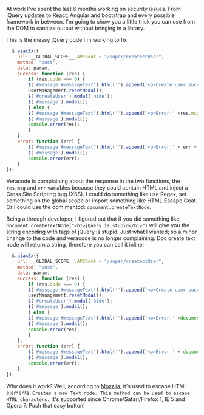 At work I've spent the last 6 months working on security issues. From jQuery updates to React, Angular and bootstrap and every possible framework in between. I'm going to show you a little trick you can use from the DOM to sanitize output without bringing in a library. 

This is the messy jQuery code I'm working to fix: 

```javascript
  $.ajaxEx({
    url: __GLOBAL_SCOPE__.APIRoot + "/super/createccUser",
    method: "post",
    data: param,
    success: function (res) {
        if (res.code === 0) {
        $('#message #messageText').html('').append('<p>Create user success!</p>');
        userManagement.resetModal();
        $('#createUser').modal('hide');
        $('#message').modal();
        } else {
        $('#message #messageText').html('').append('<p>Error:' +res.msg+ '</p>');
        $('#message').modal();
        console.error(res);
        }
    },
    error: function (err) {
        $('#message #messageText').html('').append('<p>Error:' + err + '</p>');
        $('#message').modal();
        console.error(err);
    }
});
```

Veracode is complaining about the response in the two functions, the `res.msg` and `err` variables because they could contain HTML and inject a Cross Site Scripting bug (XSS). I could do something like use Regex, set something on the global scope or import something like HTML Escape Goat. Or I could use the dom mehtod: `document.createTextNode`. 

Being a through developer, I figured out that if you did something like `document.createTextNode("<h1>jQuery is stupid</h1>")` will give you the string encoding with tags of jQuery is stupid. Just what I wanted; so a minor change to the code and veracode is no longer complaining. Doc create text node will return a string, therefore you can call it inline:  

```javascript
  $.ajaxEx({
    url: __GLOBAL_SCOPE__.APIRoot + "/super/createccUser",
    method: "post",
    data: param,
    success: function (res) {
        if (res.code === 0) {
        $('#message #messageText').html('').append('<p>Create user success!</p>');
        userManagement.resetModal();
        $('#createUser').modal('hide');
        $('#message').modal();
        } else {
        $('#message #messageText').html('').append('<p>Error:' +document.createTextNode(res.msg)+ '</p>');
        $('#message').modal();
        console.error(res);
        }
    },
    error: function (err) {
        $('#message #messageText').html('').append('<p>Error:' + document.createTextNode(err) + '</p>');
        $('#message').modal();
        console.error(err);
    }
});
```

Why does it work? Well, according to <a href="https://developer.mozilla.org/en-US/docs/Web/API/Document/createTextNode">Mozzila</a>, it's used to escape HTML elements. `Creates a new Text node. This method can be used to escape HTML characters.` It's supported since Chrome/Safari/Firefox 1, IE 5 and Opera 7. Push that easy button! 
